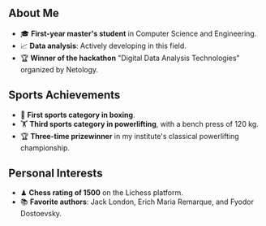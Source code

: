 ## About Me

- 🎓 **First-year master's student** in Computer Science and Engineering.
- 📈 **Data analysis**: Actively developing in this field.
- 🏆 **Winner of the hackathon** "Digital Data Analysis Technologies" organized by Netology.

## Sports Achievements

- 🥊 **First sports category in boxing**.
- 🏋️ **Third sports category in powerlifting**, with a bench press of 120 kg.
- 🏆 **Three-time prizewinner** in my institute's classical powerlifting championship.

## Personal Interests

- ♟ **Chess rating of 1500** on the Lichess platform.
- 📚 **Favorite authors**: Jack London, Erich Maria Remarque, and Fyodor Dostoevsky.
